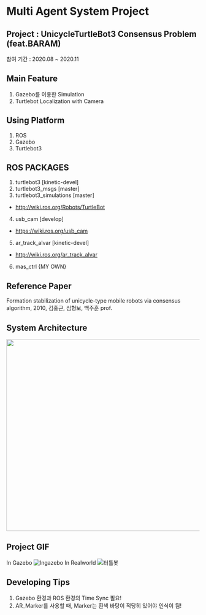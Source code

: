 #  Multi Agent System Project

## Project : UnicycleTurtleBot3 Consensus Problem (feat.BARAM)  
  
참여 기간 : 2020.08 ~ 2020.11

## Main Feature  
1. Gazebo를 이용한 Simulation
2. Turtlebot Localization with Camera
  
## Using Platform 
1. ROS
2. Gazebo
3. Turtlebot3

## ROS PACKAGES
1. turtlebot3 [kinetic-devel]
2. turtlebot3_msgs [master]
3. turtlebot3_simulations [master]
 - http://wiki.ros.org/Robots/TurtleBot
4. usb_cam [develop]
 - https://wiki.ros.org/usb_cam
5. ar_track_alvar [kinetic-devel]
 - http://wiki.ros.org/ar_track_alvar
6. mas_ctrl {MY OWN}

## Reference Paper  
Formation stabilization of unicycle-type mobile robots via consensus algorithm, 2010, 김홍근, 심형보, 백주훈 prof.
  
## System Architecture
<img src="https://user-images.githubusercontent.com/52377778/103460258-39603800-4d58-11eb-80c9-fb5eb60af130.PNG" width="800" height="500" />  

## Project GIF  
In Gazebo
![Ingazebo](https://user-images.githubusercontent.com/52377778/103500191-ff914d80-4e8d-11eb-9cd5-d6bef15d9b70.gif)
In Realworld
![터틀봇](https://user-images.githubusercontent.com/52377778/103460458-a6c09880-4d59-11eb-879e-18587f697bae.gif)

## Developing Tips
1. Gazebo 환경과 ROS 환경의 Time Sync 필요!
2. AR_Marker를 사용할 때, Marker는 흰색 바탕이 적당히 있어야 인식이 됨! 

